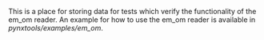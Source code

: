 This is a place for storing data for tests which verify the functionality of the em_om reader.
An example for how to use the em_om reader is available in _pynxtools/examples/em_om_.

